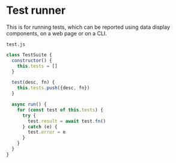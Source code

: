 # Test runner

This is for running tests, which can be reported using data display components, on a web page or on a CLI.

`test.js`

```js
class TestSuite {
  constructor() {
    this.tests = []
  }

  test(desc, fn) {
    this.tests.push({desc, fn})
  }

  async run() {
    for (const test of this.tests) {
      try {
        test.result = await test.fn()
      } catch (e) {
        test.error = e
      }
    }
  }
}
```
